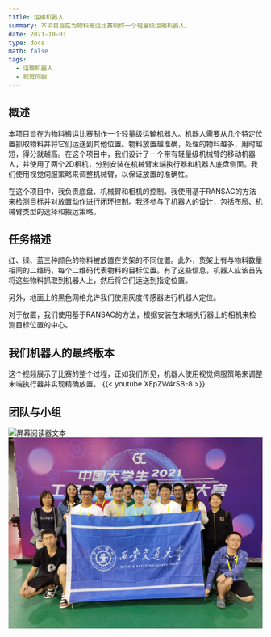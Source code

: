 ```yaml
---
title: 运输机器人
summary: 本项目旨在为物料搬运比赛制作一个轻量级运输机器人。
date: 2021-10-01
type: docs
math: false
tags:
  - 运输机器人
  - 视觉伺服
---
```


## 概述
本项目旨在为物料搬运比赛制作一个轻量级运输机器人。机器人需要从几个特定位置抓取物料并将它们运送到其他位置。物料放置越准确，处理的物料越多，用时越短，得分就越高。在这个项目中，我们设计了一个带有轻量级机械臂的移动机器人，并使用了两个2D相机，分别安装在机械臂末端执行器和机器人底盘侧面。我们使用视觉伺服策略来调整机械臂，以保证放置的准确性。

在这个项目中，我负责底盘、机械臂和相机的控制。我使用基于RANSAC的方法来检测目标并对放置动作进行闭环控制。我还参与了机器人的设计，包括布局、机械臂类型的选择和搬运策略。

## 任务描述
红、绿、蓝三种颜色的物料被放置在货架的不同位置。此外，货架上有与物料数量相同的二维码，每个二维码代表物料的目标位置。有了这些信息，机器人应该首先将这些物料抓取到机器人上，然后将它们运送到指定位置。

另外，地面上的黑色网格允许我们使用灰度传感器进行机器人定位。

对于放置，我们使用基于RANSAC的方法，根据安装在末端执行器上的相机来检测目标位置的中心。

## 我们机器人的最终版本
这个视频展示了比赛的整个过程，正如我们所见，机器人使用视觉伺服策略来调整末端执行器并实现精确放置。
{{< youtube XEpZW4rSB-8 >}}

## 团队与小组
![屏幕阅读器文本](figures/Team.jpg "团队")
![屏幕阅读器文本](figures/Large_Team.jpg "小组")

<!--more-->
